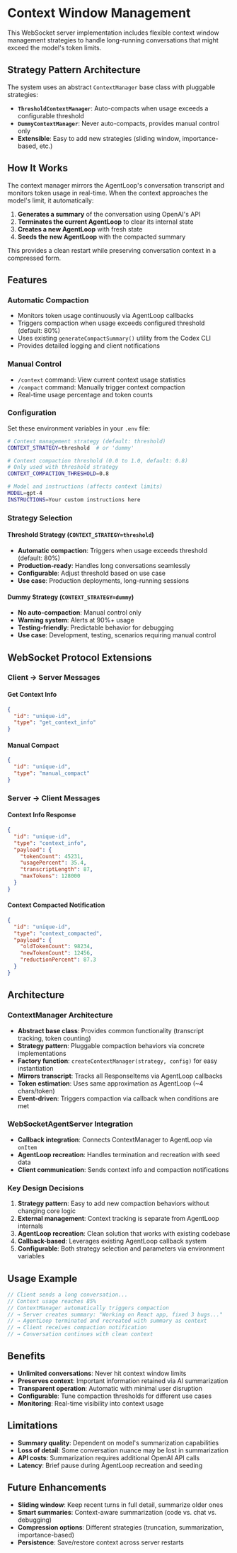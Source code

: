 # Context Window Management

This WebSocket server implementation includes flexible context window management strategies to handle long-running conversations that might exceed the model's token limits.

## Strategy Pattern Architecture

The system uses an abstract `ContextManager` base class with pluggable strategies:

- **`ThresholdContextManager`**: Auto-compacts when usage exceeds a configurable threshold
- **`DummyContextManager`**: Never auto-compacts, provides manual control only
- **Extensible**: Easy to add new strategies (sliding window, importance-based, etc.)

## How It Works

The context manager mirrors the AgentLoop's conversation transcript and monitors token usage in real-time. When the context approaches the model's limit, it automatically:

1. **Generates a summary** of the conversation using OpenAI's API
2. **Terminates the current AgentLoop** to clear its internal state  
3. **Creates a new AgentLoop** with fresh state
4. **Seeds the new AgentLoop** with the compacted summary

This provides a clean restart while preserving conversation context in a compressed form.

## Features

### Automatic Compaction
- Monitors token usage continuously via AgentLoop callbacks
- Triggers compaction when usage exceeds configured threshold (default: 80%)
- Uses existing `generateCompactSummary()` utility from the Codex CLI
- Provides detailed logging and client notifications

### Manual Control
- `/context` command: View current context usage statistics
- `/compact` command: Manually trigger context compaction
- Real-time usage percentage and token counts

### Configuration
Set these environment variables in your `.env` file:

```bash
# Context management strategy (default: threshold)
CONTEXT_STRATEGY=threshold  # or 'dummy'

# Context compaction threshold (0.0 to 1.0, default: 0.8)
# Only used with threshold strategy
CONTEXT_COMPACTION_THRESHOLD=0.8

# Model and instructions (affects context limits)
MODEL=gpt-4
INSTRUCTIONS=Your custom instructions here
```

### Strategy Selection

#### Threshold Strategy (`CONTEXT_STRATEGY=threshold`)
- **Automatic compaction**: Triggers when usage exceeds threshold (default: 80%)
- **Production-ready**: Handles long conversations seamlessly
- **Configurable**: Adjust threshold based on use case
- **Use case**: Production deployments, long-running sessions

#### Dummy Strategy (`CONTEXT_STRATEGY=dummy`)
- **No auto-compaction**: Manual control only
- **Warning system**: Alerts at 90%+ usage
- **Testing-friendly**: Predictable behavior for debugging
- **Use case**: Development, testing, scenarios requiring manual control

## WebSocket Protocol Extensions

### Client → Server Messages

#### Get Context Info
```json
{
  "id": "unique-id",
  "type": "get_context_info"
}
```

#### Manual Compact
```json
{
  "id": "unique-id", 
  "type": "manual_compact"
}
```

### Server → Client Messages

#### Context Info Response
```json
{
  "id": "unique-id",
  "type": "context_info",
  "payload": {
    "tokenCount": 45231,
    "usagePercent": 35.4,
    "transcriptLength": 87,
    "maxTokens": 128000
  }
}
```

#### Context Compacted Notification
```json
{
  "id": "unique-id",
  "type": "context_compacted", 
  "payload": {
    "oldTokenCount": 98234,
    "newTokenCount": 12456,
    "reductionPercent": 87.3
  }
}
```

## Architecture

### ContextManager Architecture
- **Abstract base class**: Provides common functionality (transcript tracking, token counting)
- **Strategy pattern**: Pluggable compaction behaviors via concrete implementations
- **Factory function**: `createContextManager(strategy, config)` for easy instantiation
- **Mirrors transcript**: Tracks all ResponseItems via AgentLoop callbacks
- **Token estimation**: Uses same approximation as AgentLoop (~4 chars/token)
- **Event-driven**: Triggers compaction via callback when conditions are met

### WebSocketAgentServer Integration  
- **Callback integration**: Connects ContextManager to AgentLoop via `onItem`
- **AgentLoop recreation**: Handles termination and recreation with seed data
- **Client communication**: Sends context info and compaction notifications

### Key Design Decisions

1. **Strategy pattern**: Easy to add new compaction behaviors without changing core logic
2. **External management**: Context tracking is separate from AgentLoop internals
3. **AgentLoop recreation**: Clean solution that works with existing codebase
4. **Callback-based**: Leverages existing AgentLoop callback system
5. **Configurable**: Both strategy selection and parameters via environment variables

## Usage Example

```javascript
// Client sends a long conversation...
// Context usage reaches 85%
// ContextManager automatically triggers compaction
// → Server creates summary: "Working on React app, fixed 3 bugs..."
// → AgentLoop terminated and recreated with summary as context
// → Client receives compaction notification
// → Conversation continues with clean context
```

## Benefits

- **Unlimited conversations**: Never hit context window limits
- **Preserves context**: Important information retained via AI summarization  
- **Transparent operation**: Automatic with minimal user disruption
- **Configurable**: Tune compaction thresholds for different use cases
- **Monitoring**: Real-time visibility into context usage

## Limitations

- **Summary quality**: Dependent on model's summarization capabilities
- **Loss of detail**: Some conversation nuance may be lost in summarization
- **API costs**: Summarization requires additional OpenAI API calls
- **Latency**: Brief pause during AgentLoop recreation and seeding

## Future Enhancements

- **Sliding window**: Keep recent turns in full detail, summarize older ones
- **Smart summaries**: Context-aware summarization (code vs. chat vs. debugging)
- **Compression options**: Different strategies (truncation, summarization, importance-based)
- **Persistence**: Save/restore context across server restarts